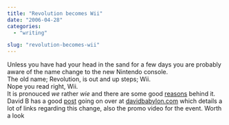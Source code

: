 ```yaml
---
title: "Revolution becomes Wii"
date: "2006-04-28"
categories: 
  - "writing"

slug: "revolution-becomes-wii"
---
```


Unless you have had your head in the sand for a few days you are probably aware of the name change to the new Nintendo console.  
The old name; Revolution, is out and up steps; Wii.  
Nope you read right, Wii.  
It is pronouced _we_ rather _wie_ and there are some good [reasons](https://revolution.nintendo.com/) behind it.  
David B has a good [post](https://davidbabylon.com/2006/04/27/nintendo-wii/) going on over at [davidbabylon.com](https://davidbabylon.com/) which details a lot of links regarding this change, also the promo video for the event. Worth a look

